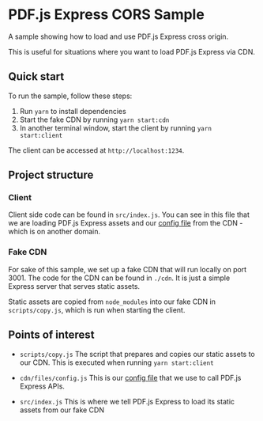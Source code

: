 # PDF.js Express CORS Sample

A sample showing how to load and use PDF.js Express cross origin.

This is useful for situations where you want to load PDF.js Express via CDN.

## Quick start

To run the sample, follow these steps:

1) Run `yarn` to install dependencies
2) Start the fake CDN by running `yarn start:cdn`
3) In another terminal window, start the client by running `yarn start:client`

The client can be accessed at `http://localhost:1234`.

## Project structure

### Client

Client side code can be found in `src/index.js`. You can see in this file that we are loading PDF.js Express assets and our [config file](https://pdfjs.express/documentation/learn-more/advanced/config-files) from the CDN - which is on another domain.

### Fake CDN

For sake of this sample, we set up a fake CDN that will run locally on port 3001. The code for the CDN can be found in `./cdn`. It is just a simple Express server that serves static assets.

Static assets are copied from `node_modules` into our fake CDN in `scripts/copy.js`, which is run when starting the client.

## Points of interest

- `scripts/copy.js` The script that prepares and copies our static assets to our CDN. This is executed when running `yarn start:client`

- `cdn/files/config.js` This is our [config file](https://pdfjs.express/documentation/learn-more/advanced/config-files) that we use to call PDF.js Express APIs.

- `src/index.js` This is where we tell PDF.js Express to load its static assets from our fake CDN
